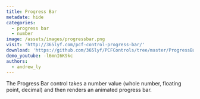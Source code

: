 ```yaml
---
title: Progress Bar
metadate: hide
categories:
  - progress bar
  - number
image: /assets/images/progressbar.png
visit: 'http://365lyf.com/pcf-control-progress-bar/'
download: 'https://github.com/365lyf/PCFControls/tree/master/ProgressBar'
demo_youtube: -l6mnI6K9kc
authors:
  - andrew_ly
---
```


The Progress Bar control takes a number value (whole number, floating point, decimal) and then renders an animated progress bar.
